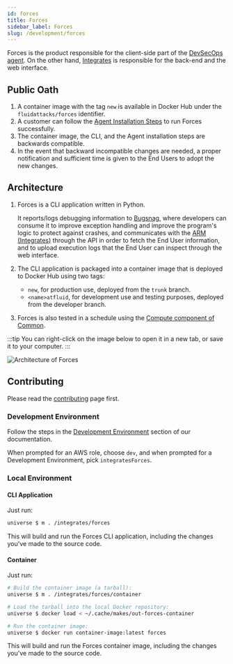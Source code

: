 ```yaml
---
id: forces
title: Forces
sidebar_label: Forces
slug: /development/forces
---
```


Forces is the product responsible
for the client-side part of the [DevSecOps agent](/tech/ci).
On the other hand, [Integrates](/development/products/integrates)
is responsible for the back-end
and the web interface.

## Public Oath

1. A container image with the tag `new` is available in Docker Hub
   under the `fluidattacks/forces` identifier.
1. A customer can follow the
   [Agent Installation Steps](/tech/ci/installation)
   to run Forces successfully.
1. The container image, the CLI,
   and the Agent installation steps are backwards compatible.
1. In the event that backward incompatible changes are needed,
   a proper notification
   and sufficient time is given to the End Users
   to adopt the new changes.

## Architecture

1. Forces is a CLI application written in Python.

   It reports/logs debugging information to
   [Bugsnag](https://www.bugsnag.com/),
   where developers can consume it to improve exception handling
   and improve the program's logic to protect against crashes,
   and communicates with the [ARM (Integrates)](/development/products/integrates)
   through the API
   in order to fetch the End User information,
   and to upload execution logs that the End User
   can inspect through the web interface.

1. The CLI application is packaged into a container image
   that is deployed to Docker Hub
   using two tags:

   - `new`, for production use, deployed from the `trunk` branch.
   - `<name>atfluid`, for development use and testing purposes,
     deployed from the developer branch.

1. Forces is also tested in a schedule using the
   [Compute component of Common](/development/common/compute).

:::tip
You can right-click on the image below
to open it in a new tab,
or save it to your computer.
:::

![Architecture of Forces](./forces-arch.dot.svg)

## Contributing

Please read the
[contributing](/development/contributing) page first.

### Development Environment

Follow the steps in the
[Development Environment](/talent/engineering/onboarding#environment)
section of our documentation.

When prompted for an AWS role, choose `dev`,
and when prompted for a Development Environment, pick `integratesForces`.

### Local Environment

#### CLI Application

Just run:

```sh
universe $ m . /integrates/forces
```

This will build and run the Forces CLI application,
including the changes you've made to the source code.

#### Container

Just run:

```bash
# Build the container image (a tarball):
universe $ m . /integrates/forces/container

# Load the tarball into the local Docker repository:
universe $ docker load < ~/.cache/makes/out-forces-container

# Run the container image:
universe $ docker run container-image:latest forces
```

This will build and run the Forces container image,
including the changes you've made to the source code.
